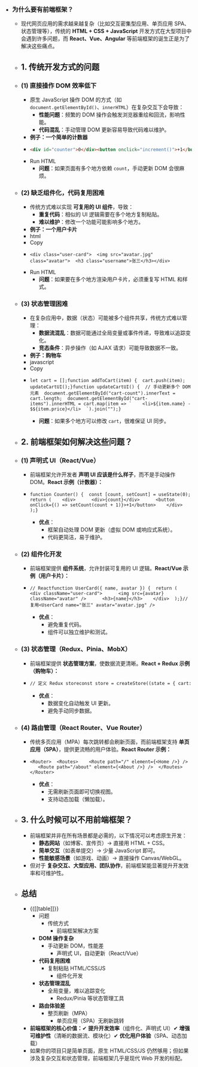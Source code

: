 - ### 为什么要有前端框架？
    - 现代网页应用的需求越来越复杂（比如交互密集型应用、单页应用 SPA、状态管理等），传统的 **HTML + CSS + JavaScript** 开发方式在大型项目中会遇到许多问题，而 **React、Vue、Angular** 等前端框架的诞生正是为了解决这些痛点。
    - ## **1. 传统开发方式的问题**
    - ### **(1) 直接操作 DOM 效率低下**
        - 原生 JavaScript 操作 DOM 的方式（如 `document.getElementById()`、`innerHTML`）在复杂交互下会导致：
            - **性能问题**：频繁的 DOM 操作会触发浏览器重绘和回流，影响性能。
            - **代码混乱**：手动管理 DOM 更新容易导致代码难以维护。
        - **例子：一个简单的计数器**
        - ```html
          <div id="counter">0</div><button onclick="increment()">+1</button>​<script>  let count = 0;  function increment() {    count++;    document.getElementById("counter").innerHTML = count;  }</script>
          ```
        - Run HTML
            - **问题**：如果页面有多个地方依赖 `count`，手动更新 DOM 会很麻烦。
    - ### **(2) 缺乏组件化，代码复用困难**
        - 传统方式难以实现 **可复用的 UI 组件**，导致：
            - **重复代码**：相似的 UI 逻辑需要在多个地方复制粘贴。
            - **难以维护**：修改一个功能可能影响多个地方。
        - **例子：一个用户卡片**
        - html
        - Copy
        - ```plain text
          <div class="user-card">  <img src="avatar.jpg" class="avatar">  <h3 class="username">张三</h3></div>
          ```
        - Run HTML
            - **问题**：如果要在多个地方渲染用户卡片，必须重复写 HTML 和样式。
    - ### **(3) 状态管理困难**
        - 在复杂应用中，数据（状态）可能被多个组件共享，传统方式难以管理：
            - **数据流混乱**：数据可能通过全局变量或事件传递，导致难以追踪变化。
            - **竞态条件**：异步操作（如 AJAX 请求）可能导致数据不一致。
        - **例子：购物车**
        - javascript
        - Copy
        - ```plain text
          let cart = [];​function addToCart(item) {  cart.push(item);  updateCartUI();}​function updateCartUI() {  // 手动更新多个 DOM 元素  document.getElementById("cart-count").innerText = cart.length;  document.getElementById("cart-items").innerHTML = cart.map(item => `    <li>${item.name} - $${item.price}</li>  `).join("");}
          ```
            - **问题**：如果多个地方可以修改 `cart`，很难保证 UI 同步。
    - ## **2. 前端框架如何解决这些问题？**
    - ### **(1) 声明式 UI（React/Vue）**
        - 前端框架允许开发者 **声明 UI 应该是什么样子**，而不是手动操作 DOM。**React 示例（计数器）：**
        - ```plain text
          function Counter() {  const [count, setCount] = useState(0);  return (    <div>      <div>{count}</div>      <button onClick={() => setCount(count + 1)}>+1</button>    </div>  );}
          ```
            - **优点**：
                - 框架自动处理 DOM 更新（虚拟 DOM 或响应式系统）。
                - 代码更简洁，易于维护。
    - ### **(2) 组件化开发**
        - 前端框架提供 **组件系统**，允许封装可复用的 UI 逻辑。**React/Vue 示例（用户卡片）：**
        - ```plain text
          // Reactfunction UserCard({ name, avatar }) {  return (    <div className="user-card">      <img src={avatar} className="avatar" />      <h3>{name}</h3>    </div>  );}​// 复用<UserCard name="张三" avatar="avatar.jpg" />
          ```
            - **优点**：
                - 避免重复代码。
                - 组件可以独立维护和测试。
    - ### **(3) 状态管理（Redux、Pinia、MobX）**
        - 前端框架提供 **状态管理方案**，使数据流更清晰。**React + Redux 示例（购物车）：**
        - ```html
          // 定义 Redux storeconst store = createStore((state = { cart: [] }, action) => {  if (action.type === "ADD_TO_CART") {    return { ...state, cart: [...state.cart, action.payload] };  }  return state;});​// 组件自动更新function Cart() {  const cart = useSelector(state => state.cart);  return (    <div>      <div>购物车数量: {cart.length}</div>    </div>  );}
          ```
            - **优点**：
                - 数据变化自动触发 UI 更新。
                - 避免手动同步数据。
    - ### **(4) 路由管理（React Router、Vue Router）**
        - 传统多页应用（MPA）每次跳转都会刷新页面，而前端框架支持 **单页应用（SPA）**，提供更流畅的用户体验。**React Router 示例：**
        - ```plain text
          <Router>  <Routes>    <Route path="/" element={<Home />} />    <Route path="/about" element={<About />} />  </Routes></Router>
          ```
            - **优点**：
                - 无需刷新页面即可切换视图。
                - 支持动态加载（懒加载）。
    - ## **3. 什么时候可以不用前端框架？**
        - 前端框架并非在所有场景都是必需的，以下情况可以考虑原生开发：
            - **静态网站**（如博客、宣传页）→ 直接用 HTML + CSS。
            - **简单交互**（如表单提交）→ 少量 JavaScript 即可。
            - **性能敏感场景**（如游戏、动画）→ 直接操作 Canvas/WebGL。
        - 但对于 **复杂交互、大型应用、团队协作**，前端框架能显著提升开发效率和可维护性。
    - ## **总结**
        - {{[[table]]}}
            - 问题
                - 传统方式
                    - 前端框架解决方案
            - **DOM 操作复杂**
                - 手动更新 DOM，性能差
                    - 声明式 UI，自动更新（React/Vue）
            - **代码复用困难**
                - 复制粘贴 HTML/CSS/JS
                    - 组件化开发
            - **状态管理混乱**
                - 全局变量，难以追踪变化
                    - Redux/Pinia 等状态管理工具
            - **路由体验差**
                - 整页刷新（MPA）
                    - 单页应用（SPA）无刷新跳转
        - **前端框架的核心价值：**✔ **提升开发效率**（组件化、声明式 UI）✔ **增强可维护性**（清晰的数据流、模块化）✔ **优化用户体验**（SPA、动态加载）
        - 如果你的项目只是简单页面，原生 HTML/CSS/JS 仍然够用；但如果涉及复杂交互和状态管理，前端框架几乎是现代 Web 开发的标配。
